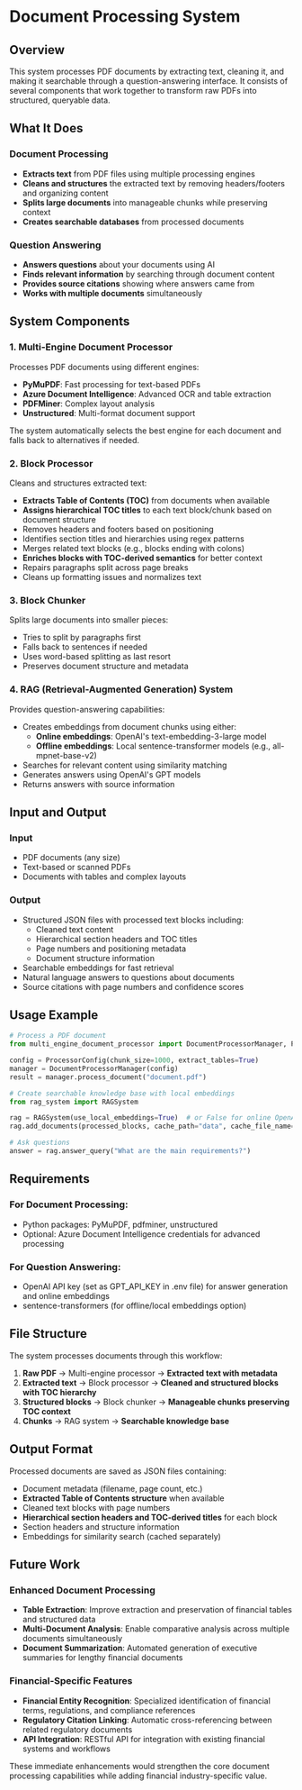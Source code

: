 # Document Processing System

## Overview

This system processes PDF documents by extracting text, cleaning it, and making it searchable through a question-answering interface. It consists of several components that work together to transform raw PDFs into structured, queryable data.

## What It Does

### Document Processing
- **Extracts text** from PDF files using multiple processing engines
- **Cleans and structures** the extracted text by removing headers/footers and organizing content
- **Splits large documents** into manageable chunks while preserving context
- **Creates searchable databases** from processed documents

### Question Answering
- **Answers questions** about your documents using AI
- **Finds relevant information** by searching through document content
- **Provides source citations** showing where answers came from
- **Works with multiple documents** simultaneously

## System Components

### 1. Multi-Engine Document Processor
Processes PDF documents using different engines:
- **PyMuPDF**: Fast processing for text-based PDFs
- **Azure Document Intelligence**: Advanced OCR and table extraction
- **PDFMiner**: Complex layout analysis
- **Unstructured**: Multi-format document support

The system automatically selects the best engine for each document and falls back to alternatives if needed.

### 2. Block Processor
Cleans and structures extracted text:
- **Extracts Table of Contents (TOC)** from documents when available
- **Assigns hierarchical TOC titles** to each text block/chunk based on document structure
- Removes headers and footers based on positioning
- Identifies section titles and hierarchies using regex patterns
- Merges related text blocks (e.g., blocks ending with colons)
- **Enriches blocks with TOC-derived semantics** for better context
- Repairs paragraphs split across page breaks
- Cleans up formatting issues and normalizes text

### 3. Block Chunker
Splits large documents into smaller pieces:
- Tries to split by paragraphs first
- Falls back to sentences if needed
- Uses word-based splitting as last resort
- Preserves document structure and metadata

### 4. RAG (Retrieval-Augmented Generation) System
Provides question-answering capabilities:
- Creates embeddings from document chunks using either:
  - **Online embeddings**: OpenAI's text-embedding-3-large model
  - **Offline embeddings**: Local sentence-transformer models (e.g., all-mpnet-base-v2)
- Searches for relevant content using similarity matching
- Generates answers using OpenAI's GPT models
- Returns answers with source information

## Input and Output

### Input
- PDF documents (any size)
- Text-based or scanned PDFs
- Documents with tables and complex layouts

### Output
- Structured JSON files with processed text blocks including:
  - Cleaned text content
  - Hierarchical section headers and TOC titles
  - Page numbers and positioning metadata
  - Document structure information
- Searchable embeddings for fast retrieval
- Natural language answers to questions about documents
- Source citations with page numbers and confidence scores

## Usage Example

```python
# Process a PDF document
from multi_engine_document_processor import DocumentProcessorManager, ProcessorConfig

config = ProcessorConfig(chunk_size=1000, extract_tables=True)
manager = DocumentProcessorManager(config)
result = manager.process_document("document.pdf")

# Create searchable knowledge base with local embeddings
from rag_system import RAGSystem

rag = RAGSystem(use_local_embeddings=True)  # or False for online OpenAI embeddings
rag.add_documents(processed_blocks, cache_path="data", cache_file_name="embeddings")

# Ask questions
answer = rag.answer_query("What are the main requirements?")
```

## Requirements

### For Document Processing:
- Python packages: PyMuPDF, pdfminer, unstructured
- Optional: Azure Document Intelligence credentials for advanced processing

### For Question Answering:
- OpenAI API key (set as GPT_API_KEY in .env file) for answer generation and online embeddings
- sentence-transformers (for offline/local embeddings option)

## File Structure

The system processes documents through this workflow:
1. **Raw PDF** → Multi-engine processor → **Extracted text with metadata**
2. **Extracted text** → Block processor → **Cleaned and structured blocks with TOC hierarchy**
3. **Structured blocks** → Block chunker → **Manageable chunks preserving TOC context**
4. **Chunks** → RAG system → **Searchable knowledge base**

## Output Format

Processed documents are saved as JSON files containing:
- Document metadata (filename, page count, etc.)
- **Extracted Table of Contents structure** when available
- Cleaned text blocks with page numbers
- **Hierarchical section headers and TOC-derived titles** for each block
- Section headers and structure information
- Embeddings for similarity search (cached separately)

## Future Work

### Enhanced Document Processing

- **Table Extraction**: Improve extraction and preservation of financial tables and structured data
- **Multi-Document Analysis**: Enable comparative analysis across multiple documents simultaneously
- **Document Summarization**: Automated generation of executive summaries for lengthy financial documents

### Financial-Specific Features

- **Financial Entity Recognition**: Specialized identification of financial terms, regulations, and compliance references
- **Regulatory Citation Linking**: Automatic cross-referencing between related regulatory documents
- **API Integration**: RESTful API for integration with existing financial systems and workflows

These immediate enhancements would strengthen the core document processing capabilities while adding financial industry-specific value.